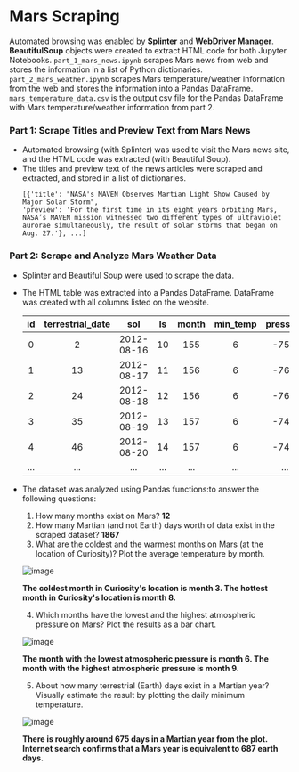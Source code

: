 # Mars Scraping

Automated browsing was enabled by **Splinter** and **WebDriver Manager**. **BeautifulSoup** objects were created to extract HTML code for both Jupyter Notebooks. 
`part_1_mars_news.ipynb` scrapes Mars news from web and stores the information in a list of Python dictionaries. 
`part_2_mars_weather.ipynb` scrapes Mars temperature/weather information from the web and stores the information into a Pandas DataFrame.
`mars_temperature_data.csv` is the output csv file for the Pandas DataFrame with Mars temperature/weather information from part 2. 

### Part 1: Scrape Titles and Preview Text from Mars News
- Automated browsing (with Splinter) was used to visit the Mars news site, and the HTML code was extracted (with Beautiful Soup). 
- The titles and preview text of the news articles were scraped and extracted, and stored in a list of dictionaries. 
  ```
  [{'title': "NASA's MAVEN Observes Martian Light Show Caused by Major Solar Storm",
  'preview': 'For the first time in its eight years orbiting Mars, NASA’s MAVEN mission witnessed two different types of ultraviolet aurorae simultaneously, the result of solar storms that began on Aug. 27.'}, ...]
    ```
 
### Part 2: Scrape and Analyze Mars Weather Data
- Splinter and Beautiful Soup were used to scrape the data. 
- The HTML table was extracted into a Pandas DataFrame. DataFrame was created with all columns listed on the website. 

  |id|terrestrial_date	|sol	|ls	|month	|min_temp	|pressure|
  |:---: |:---: |:---: |:---: |:---: |:---: |:---: |
  |0  |2 |2012-08-16|	10|	155|	6|	-75.0|	739.0|
  |1	|13|2012-08-17|	11|	156| 6|-76.0|	740.0|
  |2	|24|2012-08-18|	12|	156	|6|	-76.0|	741.0|
  |3	|35|2012-08-19|	13|	157	|6	|-74.0|	732.0|
  |4	|46|2012-08-20|	14|	157	|6|	-74.0	|740.0|
  |... |... |...|... |... |... |... |
  
- The dataset was analyzed using Pandas functions:to answer the following questions:
  1. How many months exist on Mars?
    **12**
  2. How many Martian (and not Earth) days worth of data exist in the scraped dataset?
    **1867**
  3. What are the coldest and the warmest months on Mars (at the location of Curiosity)? Plot the average temperature by month.
  
  ![image](https://user-images.githubusercontent.com/120543690/222339136-3e886efb-6077-4eed-a6f3-14fe0d6fcfec.png)
  
  **The coldest month in Curiosity's location is month 3.
  The hottest month in Curiosity's location is month 8.**
  
  4. Which months have the lowest and the highest atmospheric pressure on Mars? Plot the results as a bar chart.
  
  ![image](https://user-images.githubusercontent.com/120543690/222339209-7b023b3d-31a8-474a-a127-b4256937f295.png)

  **The month with the lowest atmospheric pressure is month 6.
  The month with the highest atmospheric pressure is month 9.**
  
  5. About how many terrestrial (Earth) days exist in a Martian year? Visually estimate the result by plotting the daily minimum temperature.
  
  ![image](https://user-images.githubusercontent.com/120543690/222338810-25e40d57-8493-4fe3-9605-9e93afee8a2e.png)
  
  **There is roughly around 675 days in a Martian year from the plot. Internet search confirms that a Mars year is equivalent to 687 earth days.**
  


  
  
